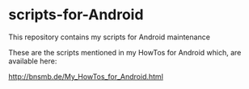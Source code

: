 # scripts-for-Android
This repository contains my scripts for Android maintenance 

These are the scripts mentioned in my HowTos for Android which, are available here:

http://bnsmb.de/My_HowTos_for_Android.html


